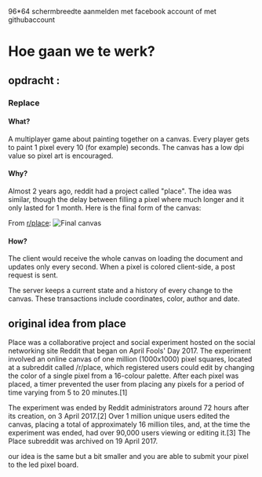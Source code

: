 96*64 schermbreedte
aanmelden met facebook account of met githubaccount 
# Hoe gaan we te werk? 
## opdracht :
### Replace

#### What?

A multiplayer game about painting together on a canvas.
Every player gets to paint 1 pixel every 10 (for example) seconds.
The canvas has a low dpi value so pixel art is encouraged.

#### Why?

Almost 2 years ago, reddit had a project called "place".
The idea was similar, though the delay between filling a pixel where much longer and it only lasted for 1 month.
Here is the final form of the canvas:

From [r/place](https://www.reddit.com/r/place/):
![Final canvas](https://i.redd.it/agcbmqgjn14z.png)

#### How?

The client would receive the whole canvas on loading the document and updates only every second.
When a pixel is colored client-side, a post request is sent.

The server keeps a current state and a history of every change to the canvas.
These transactions include coordinates, color, author and date.

## original idea from place

Place was a collaborative project and social experiment hosted on the social networking site Reddit that began on April Fools' Day 2017. The experiment involved an online canvas of one million (1000x1000) pixel squares, located at a subreddit called /r/place, which registered users could edit by changing the color of a single pixel from a 16-colour palette. After each pixel was placed, a timer prevented the user from placing any pixels for a period of time varying from 5 to 20 minutes.[1]

The experiment was ended by Reddit administrators around 72 hours after its creation, on 3 April 2017.[2] Over 1 million unique users edited the canvas, placing a total of approximately 16 million tiles, and, at the time the experiment was ended, had over 90,000 users viewing or editing it.[3] The Place subreddit was archived on 19 April 2017.

our idea is the same but a bit smaller and you are able to submit your pixel to the led pixel board.